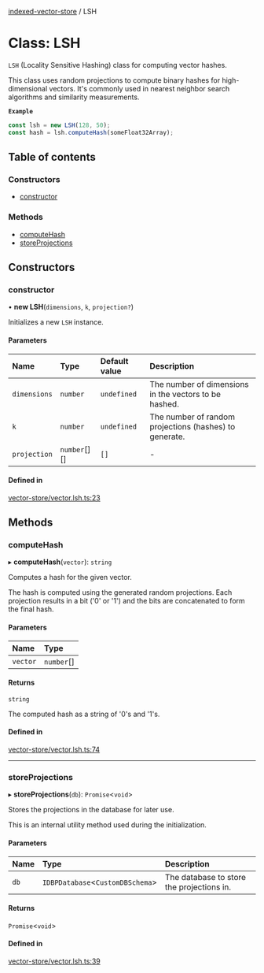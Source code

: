 [indexed-vector-store](../README.md) / LSH

# Class: LSH

`LSH` (Locality Sensitive Hashing) class for computing vector hashes.

This class uses random projections to compute binary hashes for high-dimensional vectors.
It's commonly used in nearest neighbor search algorithms and similarity measurements.

**`Example`**

```ts
const lsh = new LSH(128, 50);
const hash = lsh.computeHash(someFloat32Array);
```

## Table of contents

### Constructors

- [constructor](LSH.md#constructor)

### Methods

- [computeHash](LSH.md#computehash)
- [storeProjections](LSH.md#storeprojections)

## Constructors

### constructor

• **new LSH**(`dimensions`, `k`, `projection?`)

Initializes a new `LSH` instance.

#### Parameters

| Name | Type | Default value | Description |
| :------ | :------ | :------ | :------ |
| `dimensions` | `number` | `undefined` | The number of dimensions in the vectors to be hashed. |
| `k` | `number` | `undefined` | The number of random projections (hashes) to generate. |
| `projection` | `number`[][] | `[]` | - |

#### Defined in

[vector-store/vector.lsh.ts:23](https://github.com/danielivanovz/indexed-vector-store/blob/01a8e5f/src/vector-store/vector.lsh.ts#L23)

## Methods

### computeHash

▸ **computeHash**(`vector`): `string`

Computes a hash for the given vector.

The hash is computed using the generated random projections.
Each projection results in a bit ('0' or '1') and the bits are concatenated to form the final hash.

#### Parameters

| Name | Type |
| :------ | :------ |
| `vector` | `number`[] |

#### Returns

`string`

The computed hash as a string of '0's and '1's.

#### Defined in

[vector-store/vector.lsh.ts:74](https://github.com/danielivanovz/indexed-vector-store/blob/01a8e5f/src/vector-store/vector.lsh.ts#L74)

___

### storeProjections

▸ **storeProjections**(`db`): `Promise`<`void`\>

Stores the projections in the database for later use.

This is an internal utility method used during the initialization.

#### Parameters

| Name | Type | Description |
| :------ | :------ | :------ |
| `db` | `IDBPDatabase`<`CustomDBSchema`\> | The database to store the projections in. |

#### Returns

`Promise`<`void`\>

#### Defined in

[vector-store/vector.lsh.ts:39](https://github.com/danielivanovz/indexed-vector-store/blob/01a8e5f/src/vector-store/vector.lsh.ts#L39)
